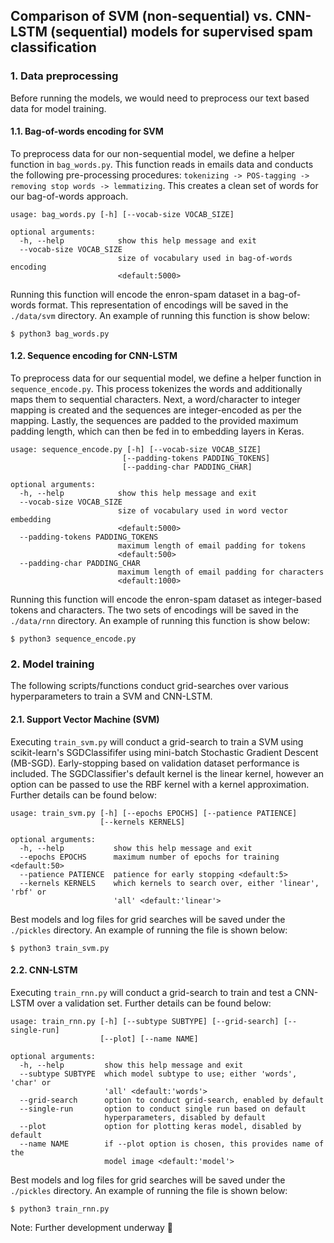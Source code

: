 ## Comparison of SVM (non-sequential) vs. CNN-LSTM (sequential) models for supervised spam classification

### 1. Data preprocessing

Before running the models, we would need to preprocess our text based data for model training.

#### 1.1. Bag-of-words encoding for SVM

To preprocess data for our non-sequential model, we define a helper function in `bag_words.py`. This function reads in emails data and conducts the following pre-processing procedures: `tokenizing -> POS-tagging -> removing stop words -> lemmatizing`. This creates a clean set of words for our bag-of-words approach.

```
usage: bag_words.py [-h] [--vocab-size VOCAB_SIZE]

optional arguments:
  -h, --help            show this help message and exit
  --vocab-size VOCAB_SIZE
                        size of vocabulary used in bag-of-words encoding
                        <default:5000>
```

Running this function will encode the enron-spam dataset in a bag-of-words format. This representation of encodings will be saved in the `./data/svm` directory. An example of running this function is show below:

```shell
$ python3 bag_words.py
```

#### 1.2. Sequence encoding for CNN-LSTM

To preprocess data for our sequential model, we define a helper function in `sequence_encode.py`. This process tokenizes the words and additionally maps them to sequential characters. Next, a word/character to integer mapping is created and the sequences are integer-encoded as per the mapping. Lastly, the sequences are padded to the provided maximum padding length, which can then be fed in to embedding layers in Keras.

```
usage: sequence_encode.py [-h] [--vocab-size VOCAB_SIZE]
                         [--padding-tokens PADDING_TOKENS]
                         [--padding-char PADDING_CHAR]

optional arguments:
  -h, --help            show this help message and exit
  --vocab-size VOCAB_SIZE
                        size of vocabulary used in word vector embedding
                        <default:5000>
  --padding-tokens PADDING_TOKENS
                        maximum length of email padding for tokens
                        <default:500>
  --padding-char PADDING_CHAR
                        maximum length of email padding for characters
                        <default:1000>
```

Running this function will encode the enron-spam dataset as integer-based tokens and characters. The two sets of encodings will be saved in the `./data/rnn` directory. An example of running this function is show below:

```shell
$ python3 sequence_encode.py
```

### 2. Model training

The following scripts/functions conduct grid-searches over various hyperparameters to train a SVM and CNN-LSTM.

#### 2.1. Support Vector Machine (SVM)

Executing `train_svm.py` will conduct a grid-search to train a SVM using scikit-learn's SGDClassififer using mini-batch Stochastic Gradient Descent (MB-SGD). Early-stopping based on validation dataset performance is included. The SGDClassifier's default kernel is the linear kernel, however an option can be passed to use the RBF kernel with a kernel approximation. Further details can be found below:

```
usage: train_svm.py [-h] [--epochs EPOCHS] [--patience PATIENCE]
                    [--kernels KERNELS]

optional arguments:
  -h, --help           show this help message and exit
  --epochs EPOCHS      maximum number of epochs for training <default:50>
  --patience PATIENCE  patience for early stopping <default:5>
  --kernels KERNELS    which kernels to search over, either 'linear', 'rbf' or
                       'all' <default:'linear'>
```

Best models and log files for grid searches will be saved under the `./pickles` directory. An example of running the file is shown below:

```
$ python3 train_svm.py
```

#### 2.2. CNN-LSTM

Executing `train_rnn.py` will conduct a grid-search to train and test a CNN-LSTM over a validation set. Further details can be found below:

```
usage: train_rnn.py [-h] [--subtype SUBTYPE] [--grid-search] [--single-run]
                    [--plot] [--name NAME]

optional arguments:
  -h, --help         show this help message and exit
  --subtype SUBTYPE  which model subtype to use; either 'words', 'char' or
                     'all' <default:'words'>
  --grid-search      option to conduct grid-search, enabled by default
  --single-run       option to conduct single run based on default
                     hyperparameters, disabled by default
  --plot             option for plotting keras model, disabled by default
  --name NAME        if --plot option is chosen, this provides name of the
                     model image <default:'model'>
```

Best models and log files for grid searches will be saved under the `./pickles` directory. An example of running the file is shown below:

```
$ python3 train_rnn.py
```

Note: Further development underway :snail:

